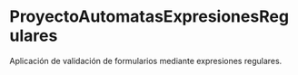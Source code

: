 # ProyectoAutomatasExpresionesRegulares
Aplicación de validación de formularios mediante expresiones regulares.
